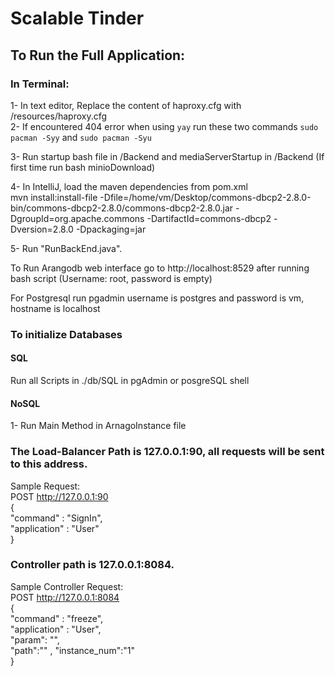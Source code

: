 # Scalable Tinder

## To Run the Full Application:

### In Terminal:
1- In text editor, Replace the content of haproxy.cfg with /resources/haproxy.cfg  
2- If encountered 404 error when using ```yay``` run these two commands ```sudo pacman -Syy``` and ```sudo pacman -Syu```

3- Run startup bash file in /Backend and mediaServerStartup in /Backend (If first time run bash minioDownload)

4- In IntelliJ, load the maven dependencies from pom.xml  
mvn install:install-file -Dfile=/home/vm/Desktop/commons-dbcp2-2.8.0-bin/commons-dbcp2-2.8.0/commons-dbcp2-2.8.0.jar -DgroupId=org.apache.commons -DartifactId=commons-dbcp2 -Dversion=2.8.0 -Dpackaging=jar

5- Run "RunBackEnd.java".  


To Run Arangodb web interface go to http://localhost:8529 after running bash script (Username: root, password is empty)

For Postgresql run pgadmin username is postgres and password is vm, hostname is localhost

### To initialize Databases
#### SQL
Run all Scripts in ./db/SQL in pgAdmin or posgreSQL shell
#### NoSQL
1- Run Main Method in ArnagoInstance file


### The Load-Balancer Path is 127.0.0.1:90, all requests will be sent to this address.  

Sample Request:   
POST http://127.0.0.1:90  
{  
"command" : "SignIn",  
"application" : "User"  
}  

### Controller path is 127.0.0.1:8084.  

Sample Controller Request:  
POST http://127.0.0.1:8084  
{  
"command" : "freeze",  
"application" : "User",  
"param": "",  
"path":""   ,
"instance_num":"1"  
}  
